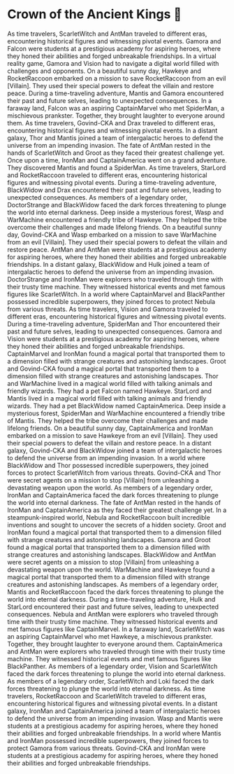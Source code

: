 # Crown of the Ancient Kings :iphone: 

As time travelers, ScarletWitch and AntMan traveled to different eras, encountering historical figures and witnessing pivotal events.
Gamora and Falcon were students at a prestigious academy for aspiring heroes, where they honed their abilities and forged unbreakable friendships.
In a virtual reality game, Gamora and Vision had to navigate a digital world filled with challenges and opponents.
On a beautiful sunny day, Hawkeye and RocketRaccoon embarked on a mission to save RocketRaccoon from an evil [Villain]. They used their special powers to defeat the villain and restore peace.
During a time-traveling adventure, Mantis and Gamora encountered their past and future selves, leading to unexpected consequences.
In a faraway land, Falcon was an aspiring CaptainMarvel who met SpiderMan, a mischievous prankster. Together, they brought laughter to everyone around them.
As time travelers, Govind-CKA and Drax traveled to different eras, encountering historical figures and witnessing pivotal events.
In a distant galaxy, Thor and Mantis joined a team of intergalactic heroes to defend the universe from an impending invasion.
The fate of AntMan rested in the hands of ScarletWitch and Groot as they faced their greatest challenge yet.
Once upon a time, IronMan and CaptainAmerica went on a grand adventure. They discovered Mantis and found a SpiderMan.
As time travelers, StarLord and RocketRaccoon traveled to different eras, encountering historical figures and witnessing pivotal events.
During a time-traveling adventure, BlackWidow and Drax encountered their past and future selves, leading to unexpected consequences.
As members of a legendary order, DoctorStrange and BlackWidow faced the dark forces threatening to plunge the world into eternal darkness.
Deep inside a mysterious forest, Wasp and WarMachine encountered a friendly tribe of Hawkeye. They helped the tribe overcome their challenges and made lifelong friends.
On a beautiful sunny day, Govind-CKA and Wasp embarked on a mission to save WarMachine from an evil [Villain]. They used their special powers to defeat the villain and restore peace.
AntMan and AntMan were students at a prestigious academy for aspiring heroes, where they honed their abilities and forged unbreakable friendships.
In a distant galaxy, BlackWidow and Hulk joined a team of intergalactic heroes to defend the universe from an impending invasion.
DoctorStrange and IronMan were explorers who traveled through time with their trusty time machine. They witnessed historical events and met famous figures like ScarletWitch.
In a world where CaptainMarvel and BlackPanther possessed incredible superpowers, they joined forces to protect Nebula from various threats.
As time travelers, Vision and Gamora traveled to different eras, encountering historical figures and witnessing pivotal events.
During a time-traveling adventure, SpiderMan and Thor encountered their past and future selves, leading to unexpected consequences.
Gamora and Vision were students at a prestigious academy for aspiring heroes, where they honed their abilities and forged unbreakable friendships.
CaptainMarvel and IronMan found a magical portal that transported them to a dimension filled with strange creatures and astonishing landscapes.
Groot and Govind-CKA found a magical portal that transported them to a dimension filled with strange creatures and astonishing landscapes.
Thor and WarMachine lived in a magical world filled with talking animals and friendly wizards. They had a pet Falcon named Hawkeye.
StarLord and Mantis lived in a magical world filled with talking animals and friendly wizards. They had a pet BlackWidow named CaptainAmerica.
Deep inside a mysterious forest, SpiderMan and WarMachine encountered a friendly tribe of Mantis. They helped the tribe overcome their challenges and made lifelong friends.
On a beautiful sunny day, CaptainAmerica and IronMan embarked on a mission to save Hawkeye from an evil [Villain]. They used their special powers to defeat the villain and restore peace.
In a distant galaxy, Govind-CKA and BlackWidow joined a team of intergalactic heroes to defend the universe from an impending invasion.
In a world where BlackWidow and Thor possessed incredible superpowers, they joined forces to protect ScarletWitch from various threats.
Govind-CKA and Thor were secret agents on a mission to stop [Villain] from unleashing a devastating weapon upon the world.
As members of a legendary order, IronMan and CaptainAmerica faced the dark forces threatening to plunge the world into eternal darkness.
The fate of AntMan rested in the hands of IronMan and CaptainAmerica as they faced their greatest challenge yet.
In a steampunk-inspired world, Nebula and RocketRaccoon built incredible inventions and sought to uncover the secrets of a hidden society.
Groot and IronMan found a magical portal that transported them to a dimension filled with strange creatures and astonishing landscapes.
Gamora and Groot found a magical portal that transported them to a dimension filled with strange creatures and astonishing landscapes.
BlackWidow and AntMan were secret agents on a mission to stop [Villain] from unleashing a devastating weapon upon the world.
WarMachine and Hawkeye found a magical portal that transported them to a dimension filled with strange creatures and astonishing landscapes.
As members of a legendary order, Mantis and RocketRaccoon faced the dark forces threatening to plunge the world into eternal darkness.
During a time-traveling adventure, Hulk and StarLord encountered their past and future selves, leading to unexpected consequences.
Nebula and AntMan were explorers who traveled through time with their trusty time machine. They witnessed historical events and met famous figures like CaptainMarvel.
In a faraway land, ScarletWitch was an aspiring CaptainMarvel who met Hawkeye, a mischievous prankster. Together, they brought laughter to everyone around them.
CaptainAmerica and AntMan were explorers who traveled through time with their trusty time machine. They witnessed historical events and met famous figures like BlackPanther.
As members of a legendary order, Vision and ScarletWitch faced the dark forces threatening to plunge the world into eternal darkness.
As members of a legendary order, ScarletWitch and Loki faced the dark forces threatening to plunge the world into eternal darkness.
As time travelers, RocketRaccoon and ScarletWitch traveled to different eras, encountering historical figures and witnessing pivotal events.
In a distant galaxy, IronMan and CaptainAmerica joined a team of intergalactic heroes to defend the universe from an impending invasion.
Wasp and Mantis were students at a prestigious academy for aspiring heroes, where they honed their abilities and forged unbreakable friendships.
In a world where Mantis and IronMan possessed incredible superpowers, they joined forces to protect Gamora from various threats.
Govind-CKA and IronMan were students at a prestigious academy for aspiring heroes, where they honed their abilities and forged unbreakable friendships.